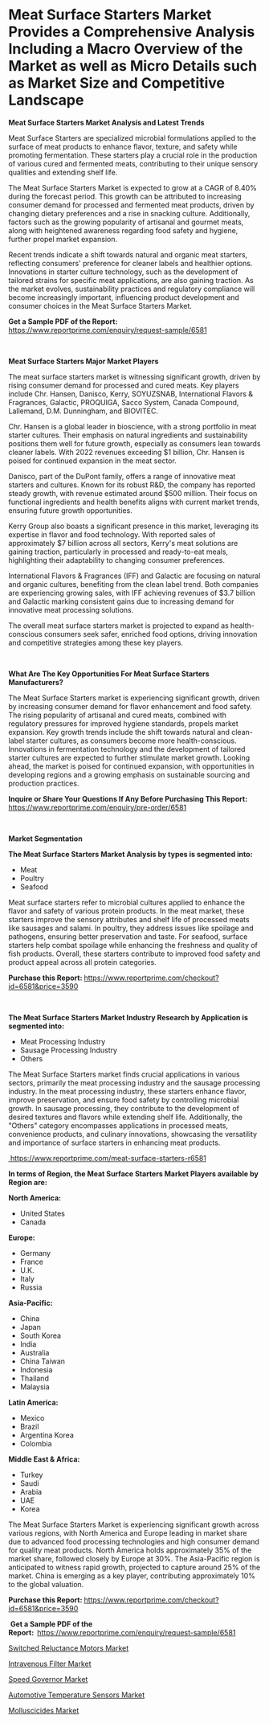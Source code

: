 <p><h1>Meat Surface Starters Market Provides a Comprehensive Analysis Including a Macro Overview of the Market as well as Micro Details such as Market Size and Competitive Landscape</h1></p><p><strong>Meat Surface Starters Market Analysis and Latest Trends</strong></p>
<p><p>Meat Surface Starters are specialized microbial formulations applied to the surface of meat products to enhance flavor, texture, and safety while promoting fermentation. These starters play a crucial role in the production of various cured and fermented meats, contributing to their unique sensory qualities and extending shelf life.</p><p>The Meat Surface Starters Market is expected to grow at a CAGR of 8.40% during the forecast period. This growth can be attributed to increasing consumer demand for processed and fermented meat products, driven by changing dietary preferences and a rise in snacking culture. Additionally, factors such as the growing popularity of artisanal and gourmet meats, along with heightened awareness regarding food safety and hygiene, further propel market expansion.</p><p>Recent trends indicate a shift towards natural and organic meat starters, reflecting consumers' preference for cleaner labels and healthier options. Innovations in starter culture technology, such as the development of tailored strains for specific meat applications, are also gaining traction. As the market evolves, sustainability practices and regulatory compliance will become increasingly important, influencing product development and consumer choices in the Meat Surface Starters Market.</p></p>
<p><strong>Get a Sample PDF of the Report:&nbsp;</strong> <a href="https://www.reportprime.com/enquiry/request-sample/6581">https://www.reportprime.com/enquiry/request-sample/6581</a></p>
<p>&nbsp;</p>
<p><strong>Meat Surface Starters Major Market Players</strong></p>
<p><p>The meat surface starters market is witnessing significant growth, driven by rising consumer demand for processed and cured meats. Key players include Chr. Hansen, Danisco, Kerry, SOYUZSNAB, International Flavors & Fragrances, Galactic, PROQUIGA, Sacco System, Canada Compound, Lallemand, D.M. Dunningham, and BIOVITEC.</p><p>Chr. Hansen is a global leader in bioscience, with a strong portfolio in meat starter cultures. Their emphasis on natural ingredients and sustainability positions them well for future growth, especially as consumers lean towards cleaner labels. With 2022 revenues exceeding $1 billion, Chr. Hansen is poised for continued expansion in the meat sector.</p><p>Danisco, part of the DuPont family, offers a range of innovative meat starters and cultures. Known for its robust R&D, the company has reported steady growth, with revenue estimated around $500 million. Their focus on functional ingredients and health benefits aligns with current market trends, ensuring future growth opportunities.</p><p>Kerry Group also boasts a significant presence in this market, leveraging its expertise in flavor and food technology. With reported sales of approximately $7 billion across all sectors, Kerry's meat solutions are gaining traction, particularly in processed and ready-to-eat meals, highlighting their adaptability to changing consumer preferences.</p><p>International Flavors & Fragrances (IFF) and Galactic are focusing on natural and organic cultures, benefiting from the clean label trend. Both companies are experiencing growing sales, with IFF achieving revenues of $3.7 billion and Galactic marking consistent gains due to increasing demand for innovative meat processing solutions.</p><p>The overall meat surface starters market is projected to expand as health-conscious consumers seek safer, enriched food options, driving innovation and competitive strategies among these key players.</p></p>
<p>&nbsp;</p>
<p><strong>What Are The Key Opportunities For Meat Surface Starters Manufacturers?</strong></p>
<p><p>The Meat Surface Starters market is experiencing significant growth, driven by increasing consumer demand for flavor enhancement and food safety. The rising popularity of artisanal and cured meats, combined with regulatory pressures for improved hygiene standards, propels market expansion. Key growth trends include the shift towards natural and clean-label starter cultures, as consumers become more health-conscious. Innovations in fermentation technology and the development of tailored starter cultures are expected to further stimulate market growth. Looking ahead, the market is poised for continued expansion, with opportunities in developing regions and a growing emphasis on sustainable sourcing and production practices.</p></p>
<p><strong>Inquire or Share Your Questions If Any Before Purchasing This Report:</strong> <a href="https://www.reportprime.com/enquiry/pre-order/6581">https://www.reportprime.com/enquiry/pre-order/6581</a></p>
<p>&nbsp;</p>
<p><strong>Market Segmentation</strong></p>
<p><strong>The Meat Surface Starters Market Analysis by types is segmented into:</strong></p>
<p><ul><li>Meat</li><li>Poultry</li><li>Seafood</li></ul></p>
<p><p>Meat surface starters refer to microbial cultures applied to enhance the flavor and safety of various protein products. In the meat market, these starters improve the sensory attributes and shelf life of processed meats like sausages and salami. In poultry, they address issues like spoilage and pathogens, ensuring better preservation and taste. For seafood, surface starters help combat spoilage while enhancing the freshness and quality of fish products. Overall, these starters contribute to improved food safety and product appeal across all protein categories.</p></p>
<p><strong>Purchase this Report:&nbsp;</strong><a href="https://www.reportprime.com/checkout?id=6581&price=3590">https://www.reportprime.com/checkout?id=6581&price=3590</a></p>
<p>&nbsp;</p>
<p><strong>The Meat Surface Starters Market Industry Research by Application is segmented into:</strong></p>
<p><ul><li>Meat Processing Industry</li><li>Sausage Processing Industry</li><li>Others</li></ul></p>
<p><p>The Meat Surface Starters market finds crucial applications in various sectors, primarily the meat processing industry and the sausage processing industry. In the meat processing industry, these starters enhance flavor, improve preservation, and ensure food safety by controlling microbial growth. In sausage processing, they contribute to the development of desired textures and flavors while extending shelf life. Additionally, the "Others" category encompasses applications in processed meats, convenience products, and culinary innovations, showcasing the versatility and importance of surface starters in enhancing meat products.</p></p>
<p><a href="https://www.reportprime.com/meat-surface-starters-r6581">&nbsp;https://www.reportprime.com/meat-surface-starters-r6581</a></p>
<p><strong>In terms of Region, the Meat Surface Starters Market Players available by Region are:</strong></p>
<p>
    <p> <strong> North America: </strong>
        <ul>
            <li>United States</li>
            <li>Canada</li>
        </ul>
        </p> 
    <p> <strong> Europe: </strong>
        <ul>
            <li>Germany</li>
            <li>France</li>
            <li>U.K.</li>
            <li>Italy</li>
            <li>Russia</li>
        </ul>
        </p> 
    <p> <strong> Asia-Pacific: </strong>
        <ul>
            <li>China</li>
            <li>Japan</li>
            <li>South Korea</li>
            <li>India</li>
            <li>Australia</li>
            <li>China Taiwan</li>
            <li>Indonesia</li>
            <li>Thailand</li>
            <li>Malaysia</li>
        </ul>
        </p> 
    <p> <strong> Latin America: </strong>
        <ul>
            <li>Mexico</li>
            <li>Brazil</li>
            <li>Argentina Korea</li>
            <li>Colombia</li>
        </ul>
        </p> 
    <p> <strong> Middle East & Africa: </strong>
        <ul>
            <li>Turkey</li>
            <li>Saudi</li>
            <li>Arabia</li>
            <li>UAE</li>
            <li>Korea</li>
        </ul>
    </p>
    </p>
<p><p>The Meat Surface Starters Market is experiencing significant growth across various regions, with North America and Europe leading in market share due to advanced food processing technologies and high consumer demand for quality meat products. North America holds approximately 35% of the market share, followed closely by Europe at 30%. The Asia-Pacific region is anticipated to witness rapid growth, projected to capture around 25% of the market. China is emerging as a key player, contributing approximately 10% to the global valuation.</p></p>
<p><strong>Purchase this Report: </strong><a href="https://www.reportprime.com/checkout?id=6581&price=3590">https://www.reportprime.com/checkout?id=6581&price=3590</a></p>
<p>&nbsp;<strong>Get a Sample PDF of the Report:&nbsp;&nbsp;</strong><a href="https://www.reportprime.com/enquiry/request-sample/6581">https://www.reportprime.com/enquiry/request-sample/6581</a></p>
<p><strong></strong></p>
<p><p><a href="https://www.linkedin.com/pulse/global-switched-reluctance-motors-industry-analysis-report-market-5plie?trackingId=PbIBo5VJQMCMTtigITx69Q%3D%3D">Switched Reluctance Motors Market</a></p><p><a href="https://medium.com/@stephen.russell7684/intravenous-filter-market-a-global-and-regional-analysis-focus-on-region-country-level-5849b0719a5c">Intravenous Filter Market</a></p><p><a href="https://issuu.com/reportprime-2/docs/speed-governor-market-size-2030.ppt_c6b434dc153429">Speed Governor Market</a></p><p><a href="https://issuu.com/reportprime-2/docs/automotive-temperature-sensors-mark_29cf1dcfccc5a2">Automotive Temperature Sensors Market</a></p><p><a href="https://www.linkedin.com/pulse/molluscicides-industry-sector-new-technologies-market-impact-cmxge?trackingId=jcsZ%2F2ISTmWLPxzuuyfmSQ%3D%3D">Molluscicides Market</a></p></p>